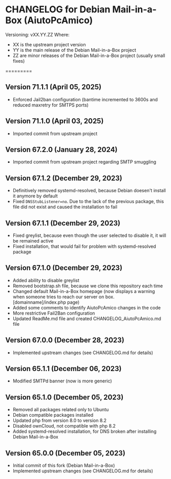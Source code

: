 CHANGELOG for Debian Mail-in-a-Box (AiutoPcAmico)
=========

Versioning:
vXX.YY.ZZ
Where:

* XX is the upstream project version
* YY is the main release of the Debian Mail-in-a-Box project
* ZZ are minor releases of the Debian Mail-in-a-Box project (usually small fixes)

=========

Version 71.1.1 (April 05, 2025)
------------------------------

* Enforced Jail2ban configuration (bantime incremented to 3600s and reduced maxretry for SMTPS ports)

Version 71.1.0 (April 03, 2025)
------------------------------

* Imported commit from upstream project

Version 67.2.0 (January 28, 2024)
------------------------------

* Imported commit from upstream project regarding SMTP smuggling

Version 67.1.2 (December 29, 2023)
------------------------------

* Definitively removed systemd-resolved, because Debian doesen't install it anymore by default
* Fixed ```DNSStubListener=no```. Due to the lack of the previous package, this file did not exist and caused the installation to fail

Version 67.1.1 (December 29, 2023)
------------------------------

* Fixed greylist, because even though the user selected to disable it, it will be remained active
* Fixed installation, that would fail for problem with systemd-resolved package

Version 67.1.0 (December 29, 2023)
------------------------------

* Added ability to disable greylist
* Removed bootstrap.sh file, because we clone this repository each time
* Changed default Mail-in-a-Box homepage (now displays a warning when someone tries to reach our server on box.\[domainname\]/index.php page)
* Added some comments to identify AiutoPcAmico changes in the code
* More restrictive Fail2Ban configuration
* Updated ReadMe.md file and created CHANGELOG_AiutoPcAmico.md file

Version 67.0.0 (December 28, 2023)
------------------------------

* Implemented upstream changes (see CHANGELOG.md for details)

Version 65.1.1 (December 06, 2023)
------------------------------

* Modified SMTPd banner (now is more generic)

Version 65.1.0 (December 05, 2023)
------------------------------

* Removed all packages related only to Ubuntu
* Debian compatible packages installed
* Updated php from version 8.0 to version 8.2
* Disabled ownCloud, not compatible with php 8.2
* Added systemd-resolved installation, for DNS broken after installing Debian Mail-in-a-Box

Version 65.0.0 (December 05, 2023)
------------------------------

* Initial commit of this fork (Debian Mail-in-a-Box)
* Implemented upstream changes (see CHANGELOG.md for details)
